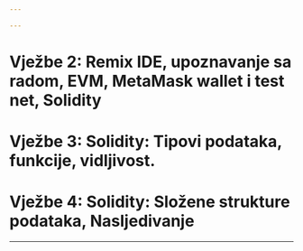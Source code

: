 ```yaml
---

---
```


# Vježbe 2: Remix IDE, upoznavanje sa radom, EVM, MetaMask wallet i test net, Solidity 



# Vježbe 3: Solidity: Tipovi podataka, funkcije, vidljivost. 



# Vježbe 4: Solidity: Složene strukture podataka, Nasljedivanje

---